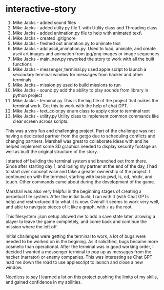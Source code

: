 # interactive-story

1. Mike Jacks - added sound files
1. Mike Jacks - added utilty.py file 1. with Utility class and Threading class
1. Mike Jacks - added animation.py file to help with animated text\
1. Mike Jacks - created .gitignore
1. Mike Jacks - fleshed out animation.py to animate text
1. Mike Jacks - add ascii_animation.py. Used to load, animate, and create ascii art images and animation from jpg/png images or image sequences
1. Mike Jacks - main_new.py reworked the story to work with all the built functions
1. Mike Jacks - messenger_terminal.py used apple script to launch a secondary terminal window for messages from hacker and other terminals
1. Mike Jacks - mission.py used to build missions to run
1. Mike Jacks - sound.py add the ability to play sounds from library in python project
1. Mike Jacks - terminal.py This is the big file of the project that makes the terminal work. Got this to work with the help of chat GPT.
1. Mike Jacks - text_color.py enum class to apply color to terminal text
1. Mike Jacks - utility.py Utility class to implement common commands like clear screen across scripts.

This was a very fun and challenging project. Part of the challenge was not having a dedicated partner from the getgo due to scheduling conflicts and changing partners. Marshall was great to collaborate ideas with and he helped implement some 3D graphics needed to display security footage as well as built the original structure of the story. 

I started off building the terminal system and branched out from there. Since after starting day 1, and losing my partner at the end of the day, I had to start over concept wise and take a greater ownership of the project. I continued on with the terminal, starting with basic pwd, ls, cd, mkdir, and touch. Other commands came about during the development of the game. 

Marshall was also very helpful in the beginning stages of creating a perpetual file system. After the initial build, I ran with it (with Chat GPTs help) and restructured it to what it is now. Overall it seems to work very well, and able to navigate pieces of it like a graph, with `/` as the root.

This filesystem .json setup allowed me to add a save state later, allowing a player to leave the game completely, and come back and continue the mission where the left off.

Initial challenges were getting the terminal to work, a lot of bugs were needed to be worked on in the begining. As it solidified, bugs became more cosmetic than operational. After the terminal was in good working order, I decided I wanted a messenger terminal to pop up as messages from the hacker (narrator) or enemy companies. This was interesting as Chat GPT lead me down the road to use applescript to launch and close a new window. 

Needless to say I learned a lot on this project pushing the limits of my skills, and gained confidence in my abilities. 
